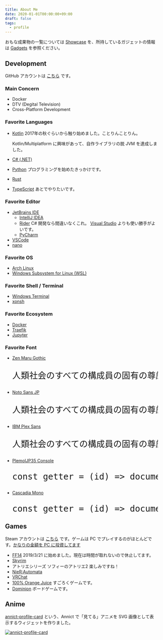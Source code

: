 ```yaml
---
title: About Me
date: 2020-01-01T00:00:00+09:00
draft: false
tags:
  - profile
---
```


おもな成果物の一覧については [Showcase](/showcase) を、所持しているガジェットの情報は [Gadgets](/gadgets) を参照ください。

## <span class="iconify-inline" data-icon="fa-solid:code"></span> Development

<span class="iconify-inline" data-icon="tabler:brand-github"></span> GitHub アカウントは [こちら](https://github.com/SlashNephy) です。

### <span class="iconify-inline" data-icon="akar-icons:star"></span> Main Concern

- <span class="iconify-inline" data-icon="logos:docker-icon"></span> Docker
- <span class="iconify-inline" data-icon="feather:tv"></span> DTV (Degital Television)
- Cross-Platform Development

### <span class="iconify-inline" data-icon="fa-solid:file-code"></span> Favorite Languages

- <span class="iconify-inline" data-icon="vscode-icons:file-type-kotlin"></span> [Kotlin](https://kotlinlang.org)
  2017年の秋ぐらいから触り始めました。ことりんことりん。

  Kotlin/Multiplatform に興味があって、自作ライブラリの脱 <span class="iconify-inline" data-icon="logos:java"></span> JVM を達成しました。
- <span class="iconify-inline" data-icon="vscode-icons:file-type-csharp"></span> [C# (.NET)](https://docs.microsoft.com/ja-jp/dotnet/core/introduction)
- <span class="iconify-inline" data-icon="vscode-icons:file-type-python"></span> [Python](https://www.python.org)
  プログラミングを始めたきっかけです。
- <span class="iconify-inline" data-icon="vscode-icons:file-type-rust"></span> [Rust](https://www.rust-lang.org)
- <span class="iconify-inline" data-icon="vscode-icons:file-type-typescript-official"></span> [TypeScript](https://www.typescriptlang.org)
  あとでやりたいです。

### <span class="iconify-inline" data-icon="fluent:window-dev-edit-20-filled"></span> Favorite Editor

- <span class="iconify-inline" data-icon="logos:jetbrains"></span> [JetBrains IDE](https://www.jetbrains.com)
  - <span class="iconify-inline" data-icon="logos:intellij-idea"></span> [IntelliJ IDEA](https://www.jetbrains.com/ja-jp/idea)
  - <span class="iconify-inline" data-icon="simple-icons:rider"></span> [Rider](https://www.jetbrains.com/ja-jp/rider)
    <span class="iconify-inline" data-icon="vscode-icons:file-type-csharp"></span> C# 開発なら間違いなくこれ。<span class="iconify-inline" data-icon="logos:visual-studio"></span> [Visual Studio](https://visualstudio.microsoft.com/ja) よりも使い勝手がよいです。
  - <span class="iconify-inline" data-icon="logos:pycharm"></span> [PyCharm](https://www.jetbrains.com/ja-jp/pycharm)
- <span class="iconify-inline" data-icon="vscode-icons:file-type-vscode"></span> [VSCode](https://code.visualstudio.com)
- [nano](https://nano-editor.org)

### <span class="iconify-inline" data-icon="eos-icons:software-outlined"></span> Favorite OS

- <span class="iconify-inline" data-icon="logos:archlinux"></span> [Arch Linux](https://archlinux.org)
- <span class="iconify-inline" data-icon="logos:linux-tux"></span> [Windows Subsystem for Linux (WSL)](https://docs.microsoft.com/ja-jp/windows/wsl)

### <span class="iconify-inline" data-icon="octicon:terminal-16"></span> Favorite Shell / Terminal

- <span class="iconify-inline" data-icon="simple-icons:windowsterminal"></span> [Windows Terminal](https://docs.microsoft.com/ja-jp/windows/terminal)
- [xonsh](https://xon.sh)

### <span class="iconify-inline" data-icon="jam:universe"></span> Favorite Ecosystem

- <span class="iconify-inline" data-icon="logos:docker-icon"></span> [Docker](https://www.docker.com)
- <span class="iconify-inline" data-icon="vscode-icons:file-type-go-gopher"></span> [Traefik](https://traefik.io/traefik)
- <span class="iconify-inline" data-icon="logos:jupyter"></span> [Jupyter](https://jupyter.org)

### <span class="iconify-inline" data-icon="vscode-icons:file-type-font"></span> Favorite Font

<style>
  .bigger {
    font-size: 2em;
  }
</style>

- [Zen Maru Gothic](https://fonts.google.com/specimen/Zen+Maru+Gothic)
  <pre class="zen-maru bigger">人類社会のすべての構成員の固有の尊厳と平等で譲ることのできない権利とを承認することは</pre>
- [Noto Sans JP](https://fonts.google.com/specimen/Noto+Sans+JP)
  <pre class="noto-sans bigger">人類社会のすべての構成員の固有の尊厳と平等で譲ることのできない権利とを承認することは</pre>
- [IBM Plex Sans](https://fonts.google.com/specimen/IBM+Plex+Sans)
  <pre class="ibm-plex-sans bigger">人類社会のすべての構成員の固有の尊厳と平等で譲ることのできない権利とを承認することは</pre>
- [PlemolJP35 Console](https://github.com/yuru7/PlemolJP)
  <pre class="plemol-jp35 bigger">const getter = (id) => document.getElementById(id);</pre>
- [Cascadia Mono](https://docs.microsoft.com/ja-jp/windows/terminal/cascadia-code)
  <pre class="cascadia-mono bigger">const getter = (id) => document.getElementById(id);</pre>

## <span class="iconify-inline" data-icon="fa-solid:gamepad"></span> Games

<span class="iconify-inline" data-icon="la:steam"></span> Steam アカウントは [こちら](https://steamcommunity.com/id/slashnephy) です。ゲームは PC でプレイするのがほとんどです。[かなりの金額を PC に投資してます](/gadgets) <span class="iconify-inline" data-icon="twemoji:smiling-face-with-halo"></span>

- [FF14](https://jp.finalfantasyxiv.com/lodestone/character/24684230)
  2019/3/21 に始めました。現在は時間が取れないので休止してます。
- [Skyrim](https://store.steampowered.com/app/489830/The_Elder_Scrolls_V_Skyrim_Special_Edition)
- アトリエシリーズ
  ソフィーのアトリエ2 楽しみですね！
- [NieR:Automata](https://store.steampowered.com/app/524220/NieRAutomata)
- [VRChat](https://vrchat.com/home/user/usr_493eef31-8199-4750-ae09-843786f7c1c2)
- [100% Orange Juice](https://store.steampowered.com/app/282800/100_Orange_Juice)
  <span class="iconify-inline" data-icon="ion:dice-outline"></span> すごろくゲームです。
- [Dominion](https://dominion.games)
  ボードゲームです。

## <span class="iconify-inline" data-icon="fa-solid:heart"></span> Anime

[annict-profile-card](https://github.com/SlashNephy/annict-profile-card) という、Annict で「見てる」アニメを SVG 画像として表示するウィジェットを作りました。

<a href="https://annict.jp/@SlashNephy" target="_blank" rel="noopener">
  <img src="https://annict-card.starry.blue/watching/SlashNephy" title="annict-profile-card">
</a>

<!-- your comment text
  モブハンとか地図とか零式とかヌシ釣りとかギャザクラとか、いろいろやります。
- Skyrim <a href="/" target="_blank"><span class="iconify-inline" data-icon="fa-solid:external-link-alt"></span></a>
    オープンワールド RPG です。
    
    数千時間プレイしました。世界観が大好きだし、Mod 文化が盛んなので無限にやってられます。  
    最近 [Enderal](https://store.steampowered.com/app/933480/Enderal_Forgotten_Stories/) っていう大型 Mod をプレイしました。おすすめです。
- VRChat <a href="https://store.steampowered.com/app/438100/VRChat/" target="_blank"><span class="iconify-inline" data-icon="fa-solid:external-link-alt"></span></a>
    VRChat アカウントは [こちら]() です。

    あまりオンラインになることはないですが、Vive Tracker も揃えているので一応フルトラです。
-  <a href="/" target="_blank"><span class="iconify-inline" data-icon="fa-solid:external-link-alt"></span></a>
    
    
    ソラちゃんばっかり使ってます。

- BanG Dream!
- はいふり
- レヴュースタァライト
  ＼ﾎﾟｼﾞｼｮﾝ ｾﾞﾛ!／

-->
